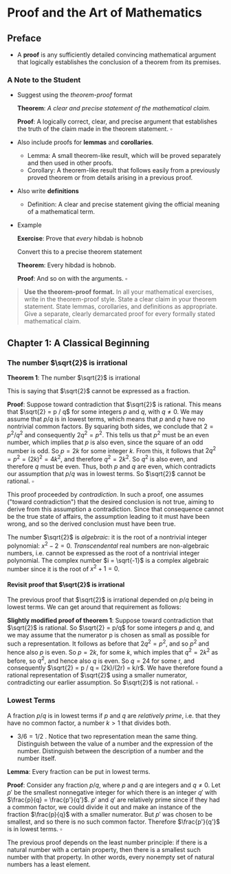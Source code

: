 # Proof and the Art of Mathematics

## Preface

* A **proof** is any sufficiently detailed convincing mathematical argument that logically establishes the conclusion of a theorem from its premises. 

### A Note to the Student

* Suggest using the *theorem-proof* format

  **Theorem**: *A clear and precise statement of the mathematical claim.* 

  **Proof**: A logically correct, clear, and precise argument that establishes the truth of the claim made in the theorem statement. $\square$ 

* Also include proofs for **lemmas** and **corollaries**. 

  * Lemma: A small theorem-like result, which will be proved separately and then used in other proofs.
  * Corollary: A theorem-like result that follows easily from a previously proved theorem or from details arising in a previous proof.

* Also write **definitions**

  * Definition: A clear and precise statement giving the official meaning of a mathematical term.

* Example

  **Exercise**: Prove that *every* hibdab is hobnob

  Convert this to a precise theorem statement

  **Theorem**: Every hibdad is hobnob.

  **Proof**: And so on with the arguments. $\square$ 

> **Use the theorem-proof format.** In all your mathematical exercises, write in the theorem-proof style. State a clear claim in your theorem statement. State lemmas, corollaries, and definitions as appropriate. Give a separate, clearly demarcated proof for every formally stated mathematical claim.

## Chapter 1: A Classical Beginning

### The number $\sqrt{2}$ is irrational

**Theorem 1**: The number $\sqrt{2}$ is irrational

This is saying that $\sqrt{2}$ cannot be expressed as a fraction.

**Proof**: Suppose toward contradiction that $\sqrt{2}$ is rational. This means that $\sqrt{2} = p / q$ for some integers $p$ and $q$, with $q \neq 0$. We may assume that $p/q$ is in lowest terms, which means that $p$ and $q$ have no nontrivial common factors. By squaring both sides, we conclude that $2 = p^2/ q^2$ and consequently $2q^2 = p^2$. This tells us that $p^2$ must be an even number, which implies that $p$ is also even, since the square of an odd number is odd. So $p = 2k$ for some integer $k$. From this, it follows that $2q^2 = p^2 = (2k)^2 = 4k^2$, and therefore $q^2 = 2k^2$. So $q^2$ is also even, and therefore $q$ must be even. Thus, both $p$ and $q$ are even, which contradicts our assumption that $p/q$ was in lowest terms. So $\sqrt{2}$ cannot be rational. $\square$

This proof proceeded by *contradiction*. In such a proof, one assumes ("toward contradiction") that the desired conclusion is not true, aiming to derive from this assumption a contradiction. Since that consequence cannot be the true state of affairs, the assumption leading to it must have been wrong, and so the derived conclusion must have been true. 

The number $\sqrt{2}$ is *algebraic*: it is the root of a nontrivial integer polynomial: $x^2 - 2 = 0$. *Transcendental* real numbers are non-algebraic numbers, i.e. cannot be expressed as the root of a nontrivial integer polynomial. The complex number $i = \sqrt{-1}$ is a complex algebraic number since it is the root of $x^2 + 1 = 0$. 

#### Revisit proof that $\sqrt{2}$ is irrational

The previous proof that $\sqrt{2}$ is irrational depended on $p/q$ being in lowest terms. We can get around that requirement as follows:

**Slightly modified proof of theorem 1**: Suppose toward contradiction that $\sqrt{2}$ is rational. So $\sqrt{2} = p/q$ for some integers $p$ and $q$, and we may assume that the numerator p is chosen as small as possible for such a representation. It follows as before that $2q^2 = p^2$, and so $p^2$ and hence also $p$ is even. So $p = 2k$, for some $k$, which imples that $q^2 = 2k^2$ as before, so $q^2$, and hence also $q$ is even. So $q = 24$ for some r, and consequently $\sqrt{2} = p / q = (2k)/(2r) = k/r$. We have therefore found a rational representation of $\sqrt{2}$ using a smaller numerator, contradicting our earlier assumption. So $\sqrt{2}$ is not rational. $\square$ 

### Lowest Terms

A fraction $p/q$ is in lowest terms if $p$ and $q$ are *relatively prime*, i.e. that they have no common factor, a number $k > 1$ that divides both. 

* $3/6 = 1/2$ . Notice that two representation mean the same thing. Distinguish between the value of a number and the expression of the number. Distinguish between the description of a number and the number itself. 

**Lemma**: Every fraction can be put in lowest terms. 

**Proof**: Consider any fraction $p/q$, where $p$ and $q$ are integers and $q \neq 0$. Let $p'$ be the smallest nonnegative integer for which there is an integer $q'$ with $\frac{p}{q} = \frac{p'}{q'}$. $p'$ and $q'$ are relatively prime since if they had a common factor, we could divide it out and make an instance of the fraction $\frac{p}{q}$ with a smaller numerator. But $p'$ was chosen to be smallest, and so there is no such common factor. Therefore $\frac{p'}{q'}$ is in lowest terms. $\square$

The previous proof depends on the least number principle: if there is a natural number with a certain property, then there is a smallest such number with that property. In other words, every nonempty set of natural numbers has a least element. 

